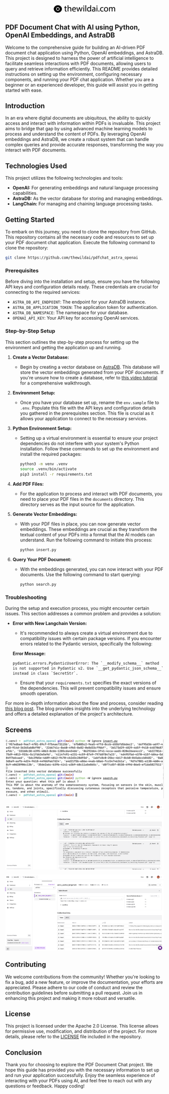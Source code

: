 <div align="center" markdown="1">
<img src="https://raw.githubusercontent.com/thewildaihq/.github/refs/heads/main/assets/logo-flat.jpg" alt="thewildai.com" width="200"/>
<br/>
</div>

## PDF Document Chat with AI using Python, OpenAI Embeddings, and AstraDB

Welcome to the comprehensive guide for building an AI-driven PDF document chat application using Python, OpenAI embeddings, and AstraDB. This project is designed to harness the power of artificial intelligence to facilitate seamless interactions with PDF documents, allowing users to query and retrieve information efficiently. This README provides detailed instructions on setting up the environment, configuring necessary components, and running your PDF chat application. Whether you are a beginner or an experienced developer, this guide will assist you in getting started with ease.

## Introduction

In an era where digital documents are ubiquitous, the ability to quickly access and interact with information within PDFs is invaluable. This project aims to bridge that gap by using advanced machine learning models to process and understand the content of PDFs. By leveraging OpenAI embeddings and AstraDB, we create a robust system that can handle complex queries and provide accurate responses, transforming the way you interact with PDF documents.

## Technologies Used
This project utilizes the following technologies and tools:
- **OpenAI:** For generating embeddings and natural language processing capabilities.
- **AstraDB:** As the vector database for storing and managing embeddings.
- **LangChain:** For managing and chaining language processing tasks.


## Getting Started

To embark on this journey, you need to clone the repository from GitHub. This repository contains all the necessary code and resources to set up your PDF document chat application. Execute the following command to clone the repository:

```bash
git clone https://github.com/thewildai/pdfchat_astra_openai
```

### Prerequisites

Before diving into the installation and setup, ensure you have the following API keys and configuration details ready. These credentials are crucial for connecting to the required services:

- `ASTRA_DB_API_ENDPOINT`: The endpoint for your AstraDB instance.
- `ASTRA_DB_APPLICATION_TOKEN`: The application token for authentication.
- `ASTRA_DB_NAMESPACE`: The namespace for your database.
- `OPENAI_API_KEY`: Your API key for accessing OpenAI services.

### Step-by-Step Setup

This section outlines the step-by-step process for setting up the environment and getting the application up and running.

1. **Create a Vector Database:**
   - Begin by creating a vector database on [AstraDB](https://astra.datastax.com/). This database will store the vector embeddings generated from your PDF documents. If you're unsure how to create a database, refer to [this video tutorial](https://youtu.be/H8rVRHj7St8) for a comprehensive walkthrough.

2. **Environment Setup:**
   - Once you have your database set up, rename the `env.sample` file to `.env`. Populate this file with the API keys and configuration details you gathered in the prerequisites section. This file is crucial as it allows your application to connect to the necessary services.

3. **Python Environment Setup:**
   - Setting up a virtual environment is essential to ensure your project dependencies do not interfere with your system's Python installation. Follow these commands to set up the environment and install the required packages:
     ```bash
     python3 -m venv .venv
     source .venv/bin/activate
     pip3 install -r requirements.txt
     ```

4. **Add PDF Files:**
   - For the application to process and interact with PDF documents, you need to place your PDF files in the `documents` directory. This directory serves as the input source for the application.

5. **Generate Vector Embeddings:**
   - With your PDF files in place, you can now generate vector embeddings. These embeddings are crucial as they transform the textual content of your PDFs into a format that the AI models can understand. Run the following command to initiate this process:
     ```bash
     python insert.py
     ```

6. **Query Your PDF Document:**
   - With the embeddings generated, you can now interact with your PDF documents. Use the following command to start querying:
     ```bash
     python search.py
     ```

### Troubleshooting

During the setup and execution process, you might encounter certain issues. This section addresses a common problem and provides a solution:

- **Error with New Langchain Version:**
  - It's recommended to always create a virtual environment due to compatibility issues with certain package versions. If you encounter errors related to the Pydantic version, specifically the following:
  
  **Error Message:**
  ```
  pydantic.errors.PydanticUserError: The `__modify_schema__` method is not supported in Pydantic v2. Use `__get_pydantic_json_schema__` instead in class `SecretStr`.
  ```
  - Ensure that your `requirements.txt` specifies the exact versions of the dependencies. This will prevent compatibility issues and ensure smooth operation.

For more in-depth information about the flow and process, consider reading [this blog post](https://www.thewildai.com/blog/build-an-ai-pdf-document-chatbot-in-python-using-langchain-openai-embeddings-and-astradb). The blog provides insights into the underlying technology and offers a detailed explanation of the project's architecture.


## Screens
![Demo](screens/demo.jpg)

![Demo](screens/astradb1.png)

![Demo](screens/astradb2.png)

## Contributing

We welcome contributions from the community! Whether you're looking to fix a bug, add a new feature, or improve the documentation, your efforts are appreciated. Please adhere to our code of conduct and review the contribution guidelines before submitting a pull request. Join us in enhancing this project and making it more robust and versatile.

## License

This project is licensed under the Apache 2.0 License. This license allows for permissive use, modification, and distribution of the project. For more details, please refer to the [LICENSE](LICENSE) file included in the repository.

## Conclusion

Thank you for choosing to explore the PDF Document Chat project. We hope this guide has provided you with the necessary information to set up and run your application successfully. Enjoy the seamless experience of interacting with your PDFs using AI, and feel free to reach out with any questions or feedback. Happy coding!


